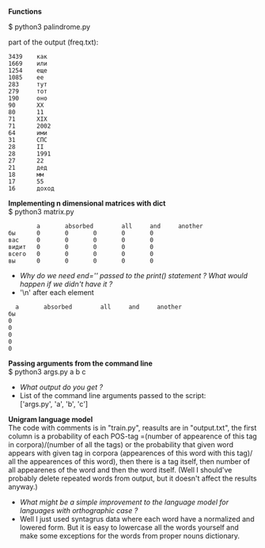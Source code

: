 ﻿**Functions**<br>

$ python3 palindrome.py<br>

part of the output (freq.txt):<br>
```
3439    как  
1669    или  
1254    еще  
1085    ее  
283     тут  
279     тот  
190     оно  
90      XX  
80      11  
71      XIX  
71      2002  
64      ими  
31      СПС  
28      II  
28      1991  
27      22  
21      дед  
18      мм  
17      55  
16      доход  
```
**Implementing n dimensional matrices with dict**  
$ python3 matrix.py  
```
        a       absorbed        all     and     another  
бы      0       0       0       0       0  
вас     0       0       0       0       0  
видит   0       0       0       0       0  
всего   0       0       0       0       0  
вы      0       0       0       0       0  
```
- _Why do we need end='' passed to the print() statement ? What would happen if we didn't have it ?_  
- '\n' after each element  
```
  a       absorbed        all     and     another  
бы  
0  
0  
0  
0  
0  
```
**Passing arguments from the command line**  
$ python3 args.py a b c  
- _What output do you get ?_  
- List of the command line arguments passed to the script:  
['args.py', 'a', 'b', 'c']  

**Unigram language model**  
The code with comments is in "train.py", reasults are in "output.txt", the first column is a probability 
of each POS-tag =(number of appearence of this tag in corpora)/(number of all the tags) 
or the probability that given word appears with given tag in corpora (appearences of this word with this tag)/
all the appearences of this word), then there is a tag itself, then number of all appearenes of the word
and then the word itself. (Well I should've probably delete repeated words from output, but it doesn't affect the results anyway.)

- _What might be a simple improvement to the language model for languages with orthographic case ?_  
- Well I just used syntagrus data where each word have a normalized and lowered form. But it is easy 
to lowercase all the words yourself and make some exceptions for the words from proper nouns dictionary.
